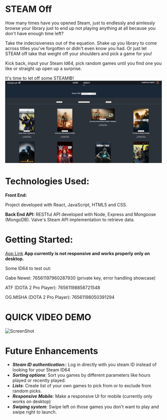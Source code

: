 # STEAM Off
How many times have you opened Steam, just to endlessly and aimlessly browse your library just to end up not playing anything at all because you don't have enough time left?

Take the indecisiveness out of the equation. Shake up you library to come across titles you've forgotten or didn't even know you had. Or just let STEAM off take that weight off your shoulders and pick a game for you!

Kick back, input your Steam Id64, pick random games until you find one you like or straight up open up a surprise.

It's time to let off some STEAM©!
![ScreenShot](/ReadMe_Assets/Screenshot%202022-09-06%20170516.png)

# Technologies Used:
**Front End:**

Project developed with React, JavaScript, HTML5 and CSS.

**Back End API:**
RESTful API developed with Node, Express and Mongoose (MongoDB). Valve's Steam API implementation to retrieve data.

# Getting Started: 
[App Link](https://williethewolf.github.io/SteamOff/#!)
**App currently is not responsive and works properly only on desktop.**

Some ID64 to test out:

Gabe Newel: 76561197960287930 (private key, error handling showcase)

ATF (DOTA 2 Pro Player): 76561198858721548

OG.MISHA (DOTA 2 Pro Player): 76561198050391294

# QUICK VIDEO DEMO

![ScreenShot](/ReadMe_Assets/STEAM%20Off%20-%20HOME%20_%20STEAM%C2%A9%20Off%20-%20Google%20Chrome%202022-09-06%2016-25-21.gif)

# Future Enhancements
- ***Steam ID authentication:***: Log in directly with you steam ID instead of looking for your Steam ID64
- ***Sorting options***: Sort you games by different parameters like hours played or recently played.
- ***Lists***: Create list of your own games to pick from or to exclude from random picks.
- ***Responsive Mobile***:  Make a responsive UI for mobile (currently only works on desktop)
- ***Swiping system***:  Swipe left on those games you don't want to play and swipe right to launch.
